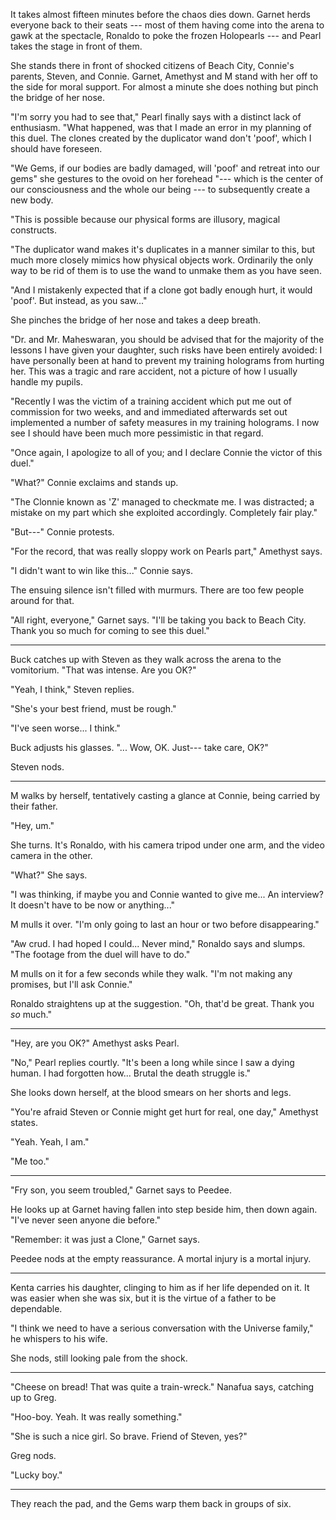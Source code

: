 It takes almost fifteen minutes before the chaos dies down. Garnet herds
everyone back to their seats --- most of them having come into the arena to
gawk at the spectacle, Ronaldo to poke the frozen Holopearls --- and Pearl
takes the stage in front of them.

She stands there in front of shocked citizens of Beach City, Connie's parents,
Steven, and Connie. Garnet, Amethyst and M stand with her off to the side for moral
support. For almost a minute she does nothing but pinch the bridge of her nose.

"I'm sorry you had to see that," Pearl finally says with a distinct lack of enthusiasm.
"What happened, was that I made an error in my planning of this duel. The clones
created by the duplicator wand don't 'poof', which I should have foreseen.

"We Gems, if our bodies are badly damaged, will 'poof' and retreat into our gems"
she gestures to the ovoid on her forehead "--- which is the center of our
consciousness and the whole our being --- to subsequently create a new body.

"This is possible because our physical forms are illusory, magical constructs.

"The duplicator wand makes it's duplicates in a manner similar to this, but much
more closely mimics how physical objects work. Ordinarily the only way to be
rid of them is to use the wand to unmake them as you have seen.

"And I mistakenly expected that if a clone got badly enough hurt, it would 'poof'.
But instead, as you saw..."

She pinches the bridge of her nose and takes a deep breath.

"Dr. and Mr. Maheswaran, you should be advised that for the majority of the
lessons I have given your daughter, such risks have been entirely avoided: I
have personally been at hand to prevent my training holograms from hurting her.
This was a tragic and rare accident, not a picture of how I usually handle my pupils.

"Recently I was the victim of a training accident which put me out of commission for
two weeks, and and immediated afterwards set out implemented a number of safety measures in
my training holograms. I now see I should have been much more pessimistic in that regard.

"Once again, I apologize to all of you; and I declare Connie the victor
of this duel."

"What?" Connie exclaims and stands up.

"The Clonnie known as 'Z' managed to checkmate me. I was distracted; a mistake
on my part which she exploited accordingly. Completely fair play."

"But---" Connie protests.

"For the record, that was really sloppy work on Pearls part," Amethyst says.

"I didn't want to win like this..." Connie says.

The ensuing silence isn't filled with murmurs. There are too few people around for that.

"All right, everyone," Garnet says. "I'll be taking you back to Beach City.
Thank you so much for coming to see this duel."

----

Buck catches up with Steven as they walk across the arena to the vomitorium.
"That was intense. Are you OK?"

"Yeah, I think," Steven replies.

"She's your best friend, must be rough."

"I've seen worse... I think."

Buck adjusts his glasses. "... Wow, OK. Just--- take care, OK?"

Steven nods.

----

M walks by herself, tentatively casting a glance at Connie, being carried
by their father.

"Hey, um."

She turns. It's Ronaldo, with his camera tripod under one arm, and the
video camera in the other.

"What?" She says.

"I was thinking, if maybe you and Connie wanted to give me... An interview? It
doesn't have to be now or anything..."

M mulls it over. "I'm only going to last an hour or two before disappearing."

"Aw crud. I had hoped I could... Never mind," Ronaldo says and slumps. "The
footage from the duel will have to do."

M mulls on it for a few seconds while they walk. "I'm not making any promises,
but I'll ask Connie."

Ronaldo straightens up at the suggestion. "Oh, that'd be great. Thank you *so* much."

----

"Hey, are you OK?" Amethyst asks Pearl.

"No," Pearl replies courtly. "It's been a long while since I saw a dying human.
I had forgotten how... Brutal the death struggle is."

She looks down herself, at the blood smears on her shorts and legs.

"You're afraid Steven or Connie might get hurt for real, one day," Amethyst states.

"Yeah. Yeah, I am."

"Me too."

----

"Fry son, you seem troubled," Garnet says to Peedee.

He looks up at Garnet having fallen into step beside him, then down
again. "I've never seen anyone die before."

"Remember: it was just a Clone," Garnet says.

Peedee nods at the empty reassurance. A mortal injury is a mortal injury.

----

Kenta carries his daughter, clinging to him as if her life depended on it.
It was easier when she was six, but it is the virtue of a father to be dependable.

"I think we need to have a serious conversation with the Universe family," he whispers
to his wife.

She nods, still looking pale from the shock.

----

"Cheese on bread! That was quite a train-wreck." Nanafua says, catching up to Greg.

"Hoo-boy. Yeah. It was really something."

"She is such a nice girl. So brave. Friend of Steven, yes?"

Greg nods.

"Lucky boy."

----

They reach the pad, and the Gems warp them back in groups of six.
